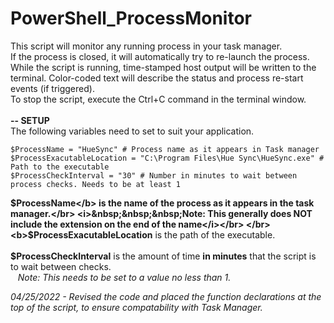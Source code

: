 # PowerShell_ProcessMonitor
This script will monitor any running process in your task manager.</br>
If the process is closed, it will automatically try to re-launch the process.</br>
While the script is running, time-stamped host output will be written to the terminal.  Color-coded text will describe the status and process re-start events (if triggered).</br>
To stop the script, execute the Ctrl+C command in the terminal window.</br>
</br>
<b>-- SETUP</b></br>
The following variables need to set to suit your application.
```
$ProcessName = "HueSync" # Process name as it appears in Task manager
$ProcessExacutableLocation = "C:\Program Files\Hue Sync\HueSync.exe" # Path to the executable
$ProcessCheckInterval = "30" # Number in minutes to wait between process checks. Needs to be at least 1
```
<b>$ProcessName</b> is the name of the process as it appears in the task manager.</br>
<i>&nbsp;&nbsp;&nbsp;Note: This generally does NOT include the extension on the end of the name</i></br>
</br>
<b>$ProcessExacutableLocation</b> is the path of the executable.</br>
</br>
<b>$ProcessCheckInterval</b> is the amount of time <b>in minutes</b> that the script is to wait between checks.</br>
<i>&nbsp;&nbsp;&nbsp;Note: This needs to be set to a value no less than 1.</br>
</hr>
04/25/2022 - Revised the code and placed the function declarations at the top of the script, to ensure compatability with Task Manager.